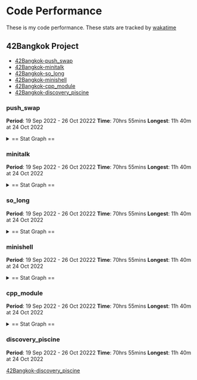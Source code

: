 # Code Performance

These is my code performance. These stats are tracked by [wakatime]

## 42Bangkok Project

- [42Bangkok-push_swap]
- [42Bangkok-minitalk]
- [42Bangkok-so_long]
- [42Bangkok-minishell]
- [42Bangkok-cpp_module]
- [42Bangkok-discovery_piscine]

### push_swap

**Period**: 19 Sep 2022 - 26 Oct 20222
**Time**: 70hrs 55mins
**Longest**: 11h 40m at 24 Oct 2022

<details>
  <summary>== Stat Graph ==</summary>

![42Bangkok-push_swap-stat]

</details>

### minitalk

**Period**: 19 Sep 2022 - 26 Oct 20222
**Time**: 70hrs 55mins
**Longest**: 11h 40m at 24 Oct 2022

<details>
  <summary>== Stat Graph ==</summary>

![42Bangkok-minitalk-stat]

</details>

### so_long

**Period**: 19 Sep 2022 - 26 Oct 20222
**Time**: 70hrs 55mins
**Longest**: 11h 40m at 24 Oct 2022

<details>
  <summary>== Stat Graph ==</summary>

![42Bangkok-so_long-stat]

</details>

### minishell

**Period**: 19 Sep 2022 - 26 Oct 20222
**Time**: 70hrs 55mins
**Longest**: 11h 40m at 24 Oct 2022

<details>
  <summary>== Stat Graph ==</summary>

![42Bangkok-minishell-stat]

</details>

### cpp_module

**Period**: 19 Sep 2022 - 26 Oct 20222
**Time**: 70hrs 55mins
**Longest**: 11h 40m at 24 Oct 2022

<details>
  <summary>== Stat Graph ==</summary>

![42Bangkok-cpp_module-stat]

</details>

### discovery_piscine

**Period**: 19 Sep 2022 - 26 Oct 20222
**Time**: 70hrs 55mins
**Longest**: 11h 40m at 24 Oct 2022

[42Bangkok-discovery_piscine]


<!-- Link -->
[wakatime]: https://wakatime.com/

[42Bangkok-push_swap]: https://wakatime.com/@Araiva/projects/uxcyzavqcx?start=2022-07-12&end=2022-08-19

[42Bangkok-push_swap-stat]: https://raw.githubusercontent.com/viruskizz/viruskizz/main/code-performance/screenshot/push_swap-stat-short.png

[42Bangkok-minitalk]: https://wakatime.com/@Araiva/projects/onugkceyqz?start=2022-03-31&end=2022-04-06

[42Bangkok-minitalk-stat]: https://raw.githubusercontent.com/viruskizz/viruskizz/main/code-performance/screenshot/minitalk-stat-short.png

[42Bangkok-so_long]: https://wakatime.com/@Araiva/projects/vnrfmwtcrq?start=2022-05-18&end=2022-06-10

[42Bangkok-so_long-stat]: https://raw.githubusercontent.com/viruskizz/viruskizz/main/code-performance/screenshot/so_long-stat-short.png

[42Bangkok-minishell]: https://wakatime.com/projects/minishell?start=2022-09-19&end=2022-10-26

[42Bangkok-minishell-stat]: https://raw.githubusercontent.com/viruskizz/viruskizz/main/code-performance/screenshot/minishell-stat-short.png

[42Bangkok-cpp_module]: https://wakatime.com/@Araiva/projects/tywdgklvva?start=2022-11-16&end=2022-12-18

[42Bangkok-cpp_module-stat]: https://raw.githubusercontent.com/viruskizz/viruskizz/main/code-performance/screenshot/cpp_module-stat-short.png

[42Bangkok-discovery_piscine]: https://wakatime.com/@Araiva/projects/rauzgrxqfz?start=2022-04-27&end=2022-05-12

